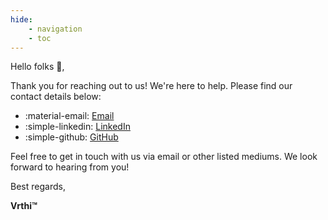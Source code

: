```yaml
---
hide:
    - navigation
    - toc
---
```


Hello folks 👋,

Thank you for reaching out to us! We're here to help. Please find our contact details below:

<div class="grid cards" markdown>

-   :material-email: [Email](mailto:reachus@vrthi.in)
-   :simple-linkedin: [LinkedIn](https://linkedin.com/company/vrthi)
-   :simple-github: [GitHub](https://github.com/vrthi)

</div>

Feel free to get in touch with us via email or other listed mediums. We look forward to hearing from you!

Best regards,

**Vrthi™**
